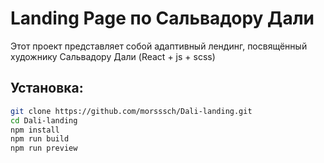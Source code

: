 # Landing Page по Сальвадору Дали

Этот проект представляет собой адаптивный лендинг, посвящённый художнику Сальвадору Дали (React + js + scss)

## Установка:
   ```bash
   git clone https://github.com/morsssch/Dali-landing.git
   cd Dali-landing
   npm install
   npm run build
   npm run preview
